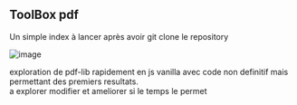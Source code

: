 ## ToolBox pdf

Un simple index à lancer après avoir git clone le repository

![image](https://github.com/AurelienPREVOST/ToolBox_PDF/assets/102169301/6f617389-1a9e-4115-b76a-fee0014572bb)


exploration de pdf-lib rapidement en js vanilla avec code non definitif mais permettant des premiers resultats.  
a explorer modifier et ameliorer si le temps le permet
